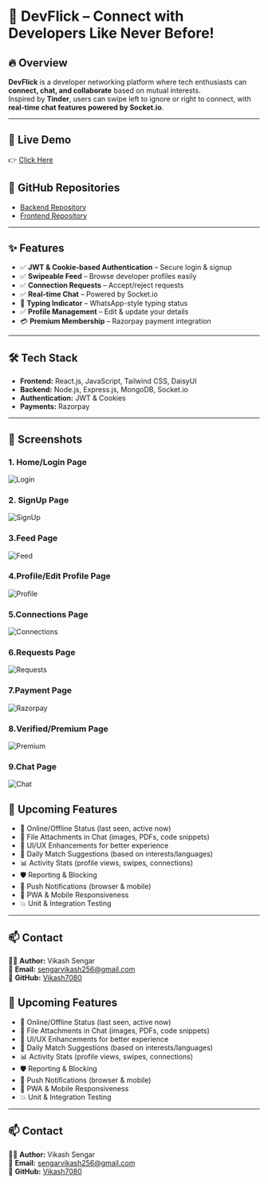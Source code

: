 

# 🚀 DevFlick – Connect with Developers Like Never Before!

## 🔥 Overview
**DevFlick** is a developer networking platform where tech enthusiasts can **connect, chat, and collaborate** based on mutual interests.  
Inspired by **Tinder**, users can swipe left to ignore or right to connect, with **real-time chat features powered by Socket.io**.

---

## 🚀 Live Demo
👉 [Click Here](https://dev-flick-web.vercel.app)

## 📌 GitHub Repositories
- [Backend Repository](https://github.com/Vikash7080/DevFlick-Backend)  
- [Frontend Repository](https://github.com/Vikash7080/DevFlick-web-Fronted)

---

## ✨ Features
- ✅ **JWT & Cookie-based Authentication** – Secure login & signup  
- ✅ **Swipeable Feed** – Browse developer profiles easily  
- ✅ **Connection Requests** – Accept/reject requests  
- ✅ **Real-time Chat** – Powered by Socket.io  
- 💬 **Typing Indicator** – WhatsApp-style typing status  
- ✅ **Profile Management** – Edit & update your details  
- 💳 **Premium Membership** – Razorpay payment integration  

---

## 🛠 Tech Stack
- **Frontend:** React.js, JavaScript, Tailwind CSS, DaisyUI  
- **Backend:** Node.js, Express.js, MongoDB, Socket.io  
- **Authentication:** JWT & Cookies  
- **Payments:** Razorpay  


---
## 📸 Screenshots

### 1. Home/Login Page
![Login](../devTinder-web/ReadmeAssets/images/1.png)

### 2. SignUp Page
![SignUp](../devTinder-web/ReadmeAssets/images/2.png)

### 3.Feed Page
![Feed](../devTinder-web/ReadmeAssets/images/3.png)

### 4.Profile/Edit Profile Page
![Profile](../devTinder-web/ReadmeAssets/images/4.png)

### 5.Connections Page
![Connections](../devTinder-web/ReadmeAssets/images/5.png)

### 6.Requests Page
![Requests](../devTinder-web/ReadmeAssets/images/6.png)

### 7.Payment Page
![Razorpay](../devTinder-web/ReadmeAssets/images/7.png)

### 8.Verified/Premium  Page
![Premium](../devTinder-web/ReadmeAssets/images/8.png)

### 9.Chat Page
![Chat](../devTinder-web/ReadmeAssets/images/9.png)



## 🧠 Upcoming Features
- 🚧 Online/Offline Status (last seen, active now)  
- 📎 File Attachments in Chat (images, PDFs, code snippets)  
- 🎨 UI/UX Enhancements for better experience  
- 🎯 Daily Match Suggestions (based on interests/languages)  
- 📊 Activity Stats (profile views, swipes, connections)  
- 🛡️ Reporting & Blocking  
- 🔔 Push Notifications (browser & mobile)  
- 📱 PWA & Mobile Responsiveness  
- 💥 Unit & Integration Testing  

---

## 📫 Contact
👨‍💻 **Author:** Vikash Sengar  
📧 **Email:** [sengarvikash256@gmail.com](mailto:sengarvikash256@gmail.com)  
🔗 **GitHub:** [Vikash7080](https://github.com/Vikash7080)  



## 🧠 Upcoming Features
- 🚧 Online/Offline Status (last seen, active now)  
- 📎 File Attachments in Chat (images, PDFs, code snippets)  
- 🎨 UI/UX Enhancements for better experience  
- 🎯 Daily Match Suggestions (based on interests/languages)  
- 📊 Activity Stats (profile views, swipes, connections)  
- 🛡️ Reporting & Blocking  
- 🔔 Push Notifications (browser & mobile)  
- 📱 PWA & Mobile Responsiveness  
- 💥 Unit & Integration Testing  

---

## 📫 Contact
👨‍💻 **Author:** Vikash Sengar  
📧 **Email:** [sengarvikash256@gmail.com](mailto:sengarvikash256@gmail.com)  
🔗 **GitHub:** [Vikash7080](https://github.com/Vikash7080)  
